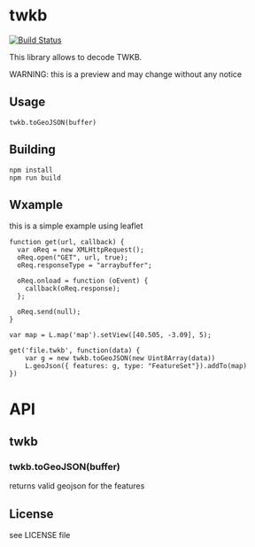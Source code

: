 # twkb

[![Build Status](https://travis-ci.org/TWKB/twkb.js.svg)](https://travis-ci.org/TWKB/twkb.js)

This library allows to decode TWKB.

WARNING: this is a preview and may change without any notice

## Usage

```
twkb.toGeoJSON(buffer)
```

## Building

```
npm install
npm run build
```

## Wxample

this is a simple example using leaflet

```
function get(url, callback) {
  var oReq = new XMLHttpRequest();
  oReq.open("GET", url, true);
  oReq.responseType = "arraybuffer";

  oReq.onload = function (oEvent) {
    callback(oReq.response);
  };

  oReq.send(null);
}

var map = L.map('map').setView([40.505, -3.09], 5);

get('file.twkb', function(data) {
    var g = new twkb.toGeoJSON(new Uint8Array(data))
    L.geoJson({ features: g, type: "FeatureSet"}).addTo(map)
})
```

# API

## twkb 

### twkb.toGeoJSON(buffer)

returns valid geojson for the features


## License

see LICENSE file
